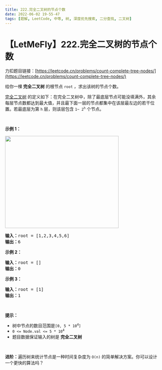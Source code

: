 ```yaml
---
title: 222.完全二叉树的节点个数
date: 2022-06-02 19-55-47
tags: [题解, LeetCode, 中等, 树, 深度优先搜索, 二分查找, 二叉树]
---
```


# 【LetMeFly】222.完全二叉树的节点个数

力扣题目链接：[https://leetcode.cn/problems/count-complete-tree-nodes/](https://leetcode.cn/problems/count-complete-tree-nodes/)

<p>给你一棵<strong> 完全二叉树</strong> 的根节点 <code>root</code> ，求出该树的节点个数。</p>

<p><a href="https://baike.baidu.com/item/%E5%AE%8C%E5%85%A8%E4%BA%8C%E5%8F%89%E6%A0%91/7773232?fr=aladdin">完全二叉树</a> 的定义如下：在完全二叉树中，除了最底层节点可能没填满外，其余每层节点数都达到最大值，并且最下面一层的节点都集中在该层最左边的若干位置。若最底层为第 <code>h</code> 层，则该层包含 <code>1~ 2<sup>h</sup></code> 个节点。</p>

<p> </p>

<p><strong>示例 1：</strong></p>
<img alt="" src="https://assets.leetcode.com/uploads/2021/01/14/complete.jpg" style="width: 372px; height: 302px;" />
<pre>
<strong>输入：</strong>root = [1,2,3,4,5,6]
<strong>输出：</strong>6
</pre>

<p><strong>示例 2：</strong></p>

<pre>
<strong>输入：</strong>root = []
<strong>输出：</strong>0
</pre>

<p><strong>示例 3：</strong></p>

<pre>
<strong>输入：</strong>root = [1]
<strong>输出：</strong>1
</pre>

<p> </p>

<p><strong>提示：</strong></p>

<ul>
	<li>树中节点的数目范围是<code>[0, 5 * 10<sup>4</sup>]</code></li>
	<li><code>0 <= Node.val <= 5 * 10<sup>4</sup></code></li>
	<li>题目数据保证输入的树是 <strong>完全二叉树</strong></li>
</ul>

<p> </p>

<p><strong>进阶：</strong>遍历树来统计节点是一种时间复杂度为 <code>O(n)</code> 的简单解决方案。你可以设计一个更快的算法吗？</p>


    